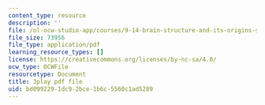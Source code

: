 ```yaml
---
content_type: resource
description: ''
file: /ol-ocw-studio-app/courses/9-14-brain-structure-and-its-origins-spring-2014/bd0992291dc92bce1b6c5560c1ad5289_555118.pdf
file_size: 73956
file_type: application/pdf
learning_resource_types: []
license: https://creativecommons.org/licenses/by-nc-sa/4.0/
ocw_type: OCWFile
resourcetype: Document
title: 3play pdf file
uid: bd099229-1dc9-2bce-1b6c-5560c1ad5289
---
```

